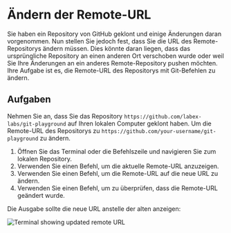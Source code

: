 # Ändern der Remote-URL

Sie haben ein Repository von GitHub geklont und einige Änderungen daran vorgenommen. Nun stellen Sie jedoch fest, dass Sie die URL des Remote-Repositorys ändern müssen. Dies könnte daran liegen, dass das ursprüngliche Repository an einen anderen Ort verschoben wurde oder weil Sie Ihre Änderungen an ein anderes Remote-Repository pushen möchten. Ihre Aufgabe ist es, die Remote-URL des Repositorys mit Git-Befehlen zu ändern.

## Aufgaben

Nehmen Sie an, dass Sie das Repository `https://github.com/labex-labs/git-playground` auf Ihren lokalen Computer geklont haben. Um die Remote-URL des Repositorys zu `https://github.com/your-username/git-playground` zu ändern.

1. Öffnen Sie das Terminal oder die Befehlszeile und navigieren Sie zum lokalen Repository.
2. Verwenden Sie einen Befehl, um die aktuelle Remote-URL anzuzeigen.
3. Verwenden Sie einen Befehl, um die Remote-URL auf die neue URL zu ändern.
4. Verwenden Sie einen Befehl, um zu überprüfen, dass die Remote-URL geändert wurde.

Die Ausgabe sollte die neue URL anstelle der alten anzeigen:

![Terminal showing updated remote URL](../assets/challenge-change-remote-url-step1-1.png)
